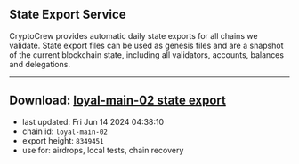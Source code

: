 ## State Export Service
CryptoCrew provides automatic daily state exports for all chains we validate. State export files can be used as genesis files and are a snapshot of the current blockchain state, including all validators, accounts, balances and delegations.

---
**Download: [loyal-main-02 state export](https://dl-eu2.ccvalidators.com/SERVICE/loyal/loyal-main-02_export_8349451.json)**
---

- last updated: Fri Jun 14 2024 04:38:10
- chain id: `loyal-main-02`
- export height: `8349451`
- use for: airdrops, local tests, chain recovery

